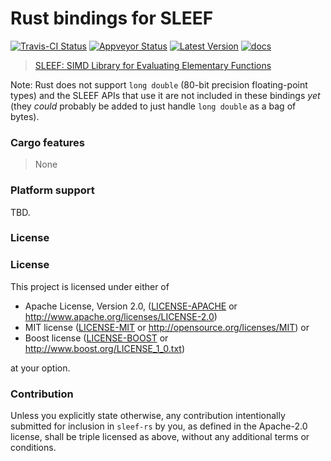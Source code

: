 # Rust bindings for SLEEF

[![Travis-CI Status]][travis] [![Appveyor Status]][appveyor] [![Latest Version]][crates.io] [![docs]][docs.rs]

> [SLEEF: SIMD Library for Evaluating Elementary Functions](https://sleef.org/) 

Note: Rust does not support `long double` (80-bit precision floating-point
types) and the SLEEF APIs that use it are not included in these bindings _yet_
(they _could_ probably be added to just handle `long double` as a bag of bytes).

### Cargo features

> None

### Platform support

TBD.

### License

### License

This project is licensed under either of

 * Apache License, Version 2.0, ([LICENSE-APACHE](LICENSE-APACHE) or
   http://www.apache.org/licenses/LICENSE-2.0)
 * MIT license ([LICENSE-MIT](LICENSE-MIT) or
   http://opensource.org/licenses/MIT) or 
 * Boost license ([LICENSE-BOOST](LICENSE-BOOST) or
   http://www.boost.org/LICENSE_1_0.txt)

at your option.

### Contribution

Unless you explicitly state otherwise, any contribution intentionally submitted
for inclusion in `sleef-rs` by you, as defined in the Apache-2.0 license, shall be
triple licensed as above, without any additional terms or conditions.

[travis]: https://travis-ci.org/gnzlbg/sleef-rs
[Travis-CI Status]: https://travis-ci.org/gnzlbg/sleef-rs.svg?branch=master
[appveyor]: https://ci.appveyor.com/project/gnzlbg/sleef-rs
[Appveyor Status]: https://ci.appveyor.com/api/projects/status/hd7v9dvr442hgdix?svg=true
[Latest Version]: https://img.shields.io/crates/v/sleef-rs.svg
[crates.io]: https://crates.io/crates/sleef-rs
[docs]: https://docs.rs/sleef-r/badge.svg
[docs.rs]: https://docs.rs/sleef-rs/
[master_docs]: https://gnzlbg.github.io/sleef-rs/sleef-rs/

